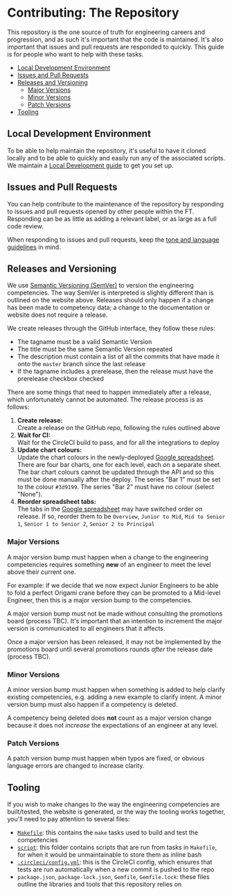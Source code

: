 
# Contributing: The Repository

This repository is the one source of truth for engineering careers and progression, and as such it's important that the code is maintained. It's also important that issues and pull requests are responded to quickly. This guide is for people who want to help with these tasks.

  - [Local Development Environment](#local-development-environment)
  - [Issues and Pull Requests](#issues-and-pull-requests)
  - [Releases and Versioning](#releases-and-versioning)
    - [Major Versions](#major-versions)
	- [Minor Versions](#minor-versions)
	- [Patch Versions](#patch-versions)
  - [Tooling](#tooling)


## Local Development Environment

To be able to help maintain the repository, it's useful to have it cloned locally and to be able to quickly and easily run any of the associated scripts. We maintain a  [Local Development guide](local-development.md) to get you set up.


## Issues and Pull Requests

You can help contribute to the maintenance of the repository by responding to issues and pull requests opened by other people within the FT. Responding can be as little as adding a relevant label, or as large as a full code review.

When responding to issues and pull requests, keep the [tone and language guidelines](language.md) in mind.


## Releases and Versioning

We use [Semantic Versioning (SemVer)](https://semver.org/) to version the engineering competencies. The way SemVer is interpreted is slightly different than is outlined on the website above. Releases should only happen if a change has been made to competency data; a change to the documentation or website does not require a release.

We create releases through the GitHub interface, they follow these rules:

  - The tagname must be a valid Semantic Version
  - The title must be the same Semantic Version repeated
  - The description must contain a list of all the commits that have made it onto the `master` branch since the last release
  - If the tagname includes a prerelease, then the release must have the prerelease checkbox checked

There are some things that need to happen immediately after a release, which unfortunately cannot be automated. The release process is as follows:

  1. **Create release:**<br/>Create a release on the GitHub repo, following the rules outlined above
  2. **Wait for CI:**<br/>Wait for the CircleCI build to pass, and for all the integrations to deploy
  3. **Update chart colours:**<br/>Update the chart colours in the newly-deployed [Google spreadsheet](https://docs.google.com/spreadsheets/d/1V0LIbCQtJsi2iowfJnRTDr4Na4LhNAlJ_UHl9dDQs00/edit). There are four bar charts, one for each level, each on a separate sheet. The bar chart colours cannot be updated through the API and so this must be done manually after the deploy. The series "Bar 1" must be set to the colour `#3d9199`. The series "Bar 2" must have no colour (select "None").
   4. **Reorder spreadsheet tabs:**<br/>The tabs in the [Google spreadsheet](https://docs.google.com/spreadsheets/d/1V0LIbCQtJsi2iowfJnRTDr4Na4LhNAlJ_UHl9dDQs00/edit) may have switched order on release. If so, reorder them to be `Overview`, `Junior to Mid`, `Mid to Senior 1`, `Senior 1 to Senior 2`, `Senior 2 to Principal`


### Major Versions

A major version bump must happen when a change to the engineering competencies requires something **new** of an engineer to meet the level above their current one.

For example: if we decide that we now expect Junior Engineers to be able to fold a perfect Origami crane before they can be promoted to a Mid-level Engineer, then this is a major version bump to the competencies.

A major version bump must not be made without consulting the promotions board (process TBC). It's important that an intention to increment the major version is communicated to all engineers that it affects.

Once a major version has been released, it may not be implemented by the promotions board until several promotions rounds _after_ the release date (process TBC).

### Minor Versions

A minor version bump must happen when something is added to help clarify existing competencies, e.g. adding a new example to clarify intent. A minor version bump must also happen if a competency is deleted.

A competency being deleted does **not** count as a major version change because it does not _increase_ the expectations of an engineer at any level.

### Patch Versions

A patch version bump must happen when typos are fixed, or obvious language errors are changed to increase clarity.


## Tooling

If you wish to make changes to the way the engineering competencies are built/tested, the website is generated, or the way the tooling works together, you'll need to pay attention to several files:

  - [`Makefile`](../Makefile): this contains the `make` tasks used to build and test the competencies
  - [`script`](../script): this folder contains scripts that are run from tasks in `Makefile`, for when it would be unmaintainable to store them as inline bash
  - [`.circleci/config.yml`](../.circleci/config.yml): this is the CircleCI config, which ensures that tests are run automatically when a new commit is pushed to the repo
  - `package.json`, `package-lock.json`, `Gemfile`, `Gemfile.lock`: these files outline the libraries and tools that this repository relies on
